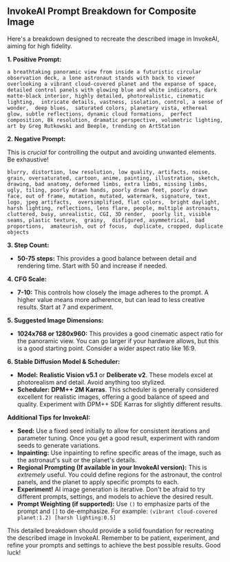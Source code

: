 ## InvokeAI Prompt Breakdown for Composite Image

Here's a breakdown designed to recreate the described image in InvokeAI, aiming for high fidelity.

**1. Positive Prompt:**

```
a breathtaking panoramic view from inside a futuristic circular observation deck, a lone astronaut stands with back to viewer overlooking a vibrant cloud-covered planet and the expanse of space, detailed control panels with glowing blue and white indicators, dark matte-black interior, highly detailed, photorealistic, cinematic lighting,  intricate details, vastness, isolation, control, a sense of wonder,  deep blues,  saturated colors, planetary vista, ethereal glow, subtle reflections, dynamic cloud formations,  perfect composition, 8k resolution, dramatic perspective, volumetric lighting,  art by Greg Rutkowski and Beeple, trending on ArtStation
```

**2. Negative Prompt:**

This is *crucial* for controlling the output and avoiding unwanted elements. Be exhaustive!

```
blurry, distortion, low resolution, low quality, artifacts, noise, grain, oversaturated, cartoon, anime, painting, illustration, sketch, drawing, bad anatomy, deformed limbs, extra limbs, missing limbs, ugly, tiling, poorly drawn hands, poorly drawn feet, poorly drawn face, out of frame, mutation, mutated, watermark, signature, text, logo, jpeg artifacts,  oversimplified, flat colors,  bright daylight, harsh lighting, reflections, lens flare, people, multiple astronauts, cluttered, busy, unrealistic, CGI, 3D render,  poorly lit, visible seams, plastic texture,  grainy,  disfigured, asymmetrical,  bad proportions,  amateurish, out of focus,  duplicate, cropped, duplicate objects
```

**3. Step Count:**

*   **50-75 steps:**  This provides a good balance between detail and rendering time. Start with 50 and increase if needed.

**4. CFG Scale:**

*   **7-10:**  This controls how closely the image adheres to the prompt. A higher value means more adherence, but can lead to less creative results. Start at 7 and experiment.

**5. Suggested Image Dimensions:**

*   **1024x768 or 1280x960:** This provides a good cinematic aspect ratio for the panoramic view. You can go larger if your hardware allows, but this is a good starting point.  Consider a wider aspect ratio like 16:9.

**6. Stable Diffusion Model & Scheduler:**

*   **Model:** **Realistic Vision v5.1** or **Deliberate v2**. These models excel at photorealism and detail.  Avoid anything too stylized.
*   **Scheduler:** **DPM++ 2M Karras**.  This scheduler is generally considered excellent for realistic images, offering a good balance of speed and quality.  Experiment with DPM++ SDE Karras for slightly different results.


**Additional Tips for InvokeAI:**

*   **Seed:**  Use a fixed seed initially to allow for consistent iterations and parameter tuning. Once you get a good result, experiment with random seeds to generate variations.
*   **Inpainting:** Use inpainting to refine specific areas of the image, such as the astronaut's suit or the planet's details.
*   **Regional Prompting (If available in your InvokeAI version):** This is *extremely* useful.  You could define regions for the astronaut, the control panels, and the planet to apply specific prompts to each.
*   **Experiment!**  AI image generation is iterative. Don't be afraid to try different prompts, settings, and models to achieve the desired result.
*   **Prompt Weighting (if supported):** Use `()` to emphasize parts of the prompt and `[]` to de-emphasize.  For example: `(vibrant cloud-covered planet:1.2) [harsh lighting:0.5]`



This detailed breakdown should provide a solid foundation for recreating the described image in InvokeAI.  Remember to be patient, experiment, and refine your prompts and settings to achieve the best possible results.  Good luck!

